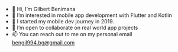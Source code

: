 - 👋 Hi, I’m Gilbert Benimana
- 👀 I’m interested in mobile app development with Flutter and Kotlin
- 🌱 I started my mobile dev journey in 2019.  
- 💞️ I’m open to collaborate on real world app projects
- 📫 You can reach out to me on my personal email bengil994.bg@gmail.com

<!---
GilbertBenimana/GilbertBenimana is a ✨ special ✨ repository because its `README.md` (this file) appears on your GitHub profile.
You can click the Preview link to take a look at your changes.
--->
